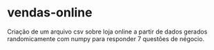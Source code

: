 # vendas-online
Criação de um arquivo csv sobre loja online a partir de dados gerados randomicamente com numpy para responder 7 questões de négocio.
